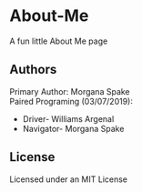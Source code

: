 # About-Me
  
A fun little About Me page  
  
## Authors  
Primary Author: Morgana Spake  
Paired Programing (03/07/2019):  
- Driver- Williams Argenal  
- Navigator- Morgana Spake  
  
## License   
Licensed under an MIT License  
